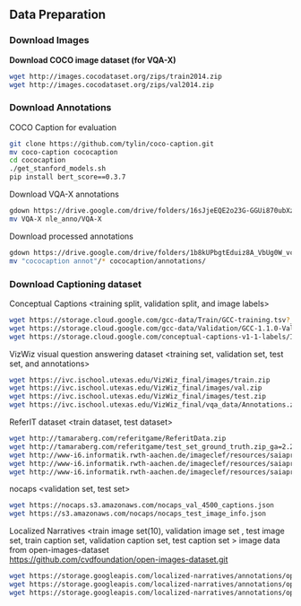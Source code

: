 ## Data Preparation

### Download Images 

**Download COCO image dataset (for VQA-X)**

~~~bash
wget http://images.cocodataset.org/zips/train2014.zip
wget http://images.cocodataset.org/zips/val2014.zip
~~~

### Download Annotations

COCO Caption for evaluation

~~~bash
git clone https://github.com/tylin/coco-caption.git
mv coco-caption cococaption
cd cococaption
./get_stanford_models.sh
pip install bert_score==0.3.7
~~~

Download VQA-X annotations

~~~bash
gdown https://drive.google.com/drive/folders/16sJjeEQE2o23G-GGUi870ubXzJjdRDua --folder
mv VQA-X nle_anno/VQA-X
~~~

Download processed annotations

~~~bash
gdown https://drive.google.com/drive/folders/1b8kUPbgtEduiz8A_VbUg0W_vca7PyXsZ --folder
mv "cococaption annot"/* cococaption/annotations/ 
~~~

### Download Captioning dataset


Conceptual Captions
<training split, validation split, and image labels>
~~~bash
wget https://storage.cloud.google.com/gcc-data/Train/GCC-training.tsv?_ga=2.191230122.-1896153081.1529438250
wget https://storage.cloud.google.com/gcc-data/Validation/GCC-1.1.0-Validation.tsv?_ga=2.141047602.-1896153081.1529438250
wget https://storage.cloud.google.com/conceptual-captions-v1-1-labels/Image_Labels_Subset_Train_GCC-Labels-training.tsv?_ga=2.234395421.-20118413.1607637118
~~~
VizWiz visual question answering dataset 
<training set, validation set, test set, and annotations>
~~~bash
wget https://ivc.ischool.utexas.edu/VizWiz_final/images/train.zip
wget https://ivc.ischool.utexas.edu/VizWiz_final/images/val.zip
wget https://ivc.ischool.utexas.edu/VizWiz_final/images/test.zip
wget https://ivc.ischool.utexas.edu/VizWiz_final/vqa_data/Annotations.zip
~~~
ReferIT dataset
<train dataset, test dataset>
~~~bash
wget http://tamaraberg.com/referitgame/ReferitData.zip
wget http://tamaraberg.com/referitgame/test_set_ground_truth.zip_ga=2.234395421.-20118413.1607637118
wget http://www-i6.informatik.rwth-aachen.de/imageclef/resources/saiaprtc12/saiaprtc12ok.part1.rar
wget http://www-i6.informatik.rwth-aachen.de/imageclef/resources/saiaprtc12/saiaprtc12ok.part2.rar
wget http://www-i6.informatik.rwth-aachen.de/imageclef/resources/saiaprtc12/saiaprtc12ok.part3.rar
~~~
nocaps
<validation set, test set>
~~~bash
wget https://nocaps.s3.amazonaws.com/nocaps_val_4500_captions.json
wget https://s3.amazonaws.com/nocaps/nocaps_test_image_info.json
~~~
Localized Narratives
<train image set(10), validation image set , test image set, train caption set, validation caption set, test caption set >
image data from open-images-dataset\
https://github.com/cvdfoundation/open-images-dataset.git

~~~bash
wget https://storage.googleapis.com/localized-narratives/annotations/open_images_train_v6_captions.jsonl
wget https://storage.googleapis.com/localized-narratives/annotations/open_images_validation_captions.jsonl
wget https://storage.googleapis.com/localized-narratives/annotations/open_images_test_captions.jsonl
~~~

